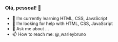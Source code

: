 ### Olá, pessoal! 👋


- 🌱 I’m currently learning HTML, CSS, JavaScript
- 🤔 I’m looking for help with HTML, CSS, JavaScript
- 💬 Ask me about ...
- 📫 How to reach me: @_warleybruno
